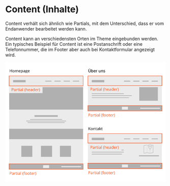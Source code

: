 # Content (Inhalte)

Content verhält sich ähnlich wie Partials, mit dem Unterschied, dass er vom Endanwender bearbeitet werden kann.

Content kann an verschiedensten Orten im Theme eingebunden werden. Ein typisches Beispiel für Content ist eine Postanschrift oder eine Telefonnummer, die im Footer aber auch bei Kontaktformular angezeigt wird.

![](../res/partial.png)